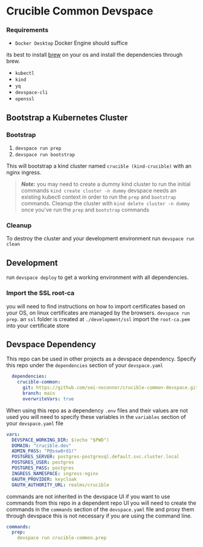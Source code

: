 # Crucible Common Devspace 
### Requirements
- `Docker Desktop` Docker Engine should suffice

its best to install [brew](https://brew.sh) on your os and install the dependencies through brew. 
- `kubectl`
- `kind`
- `yq`
- `devspace-cli`
- `openssl`
## Bootstrap a Kubernetes Cluster

### Bootstrap 
1. `devspace run prep`
1. `devspace run bootstrap`

This will bootstrap a kind cluster named `crucible (kind-crucible)` with an nginx ingress.  

> **_Note:_** you may need to create a dummy kind cluster to run the initial commands `kind create cluster -n dummy` devspace needs an existing kubectl context in order to run the `prep` and `bootstrap` commands. Cleanup the cluster with `kind delete cluster -n dummy` once you've run the `prep` and `bootstrap` commands



### Cleanup 
To destroy the cluster and your development environment run 
`devspace run clean`

## Development  
run `devspace deploy` to get a working environment with all dependencies. 


### Import the SSL root-ca 
you will need to find instructions on how to import certificates based on your OS, on linux certificates are managed by the browsers. `devspace run prep`. an `ssl` folder is created at `./development/ssl` import the `root-ca.pem` into your certificate store

## Devspace Dependency
This repo can be used in other projects as a devspace dependency. Specify this repo under the `dependencies` section of your `devspace.yaml`

```yaml
  dependencies:
    crucible-common:
      git: https://github.com/sei-noconnor/crucible-common-devspace.git
      branch: main
      overwriteVars: true
```

When using this repo as a dependency `.env` files and their values are not used you will need to specify these variables in the `variables` section of your `devspace.yaml` file

```yaml
vars:
  DEVSPACE_WORKING_DIR: $(echo "$PWD")
  DOMAIN: "crucible.dev"
  ADMIN_PASS: "P@ssw0rd1!"
  POSTGRES_SERVER: postgres-postgresql.default.svc.cluster.local
  POSTGRES_USER: postgres
  POSTGRES_PASS: postgres
  INGRESS_NAMESPACE: ingress-nginx
  OAUTH_PROVIDER: keycloak
  OAUTH_AUTHORITY_URL: realms/crucible
```

commands are not inherited in the devspace UI if you want to use commands from this repo in a dependent repo UI you will need to create the commands in the `commands` section of the `devspace.yaml` file and proxy them through devspace this is not necessary if you are using the command line. 

```yaml
commands:
  prep:
    devspace run crucible-common.prep
```

